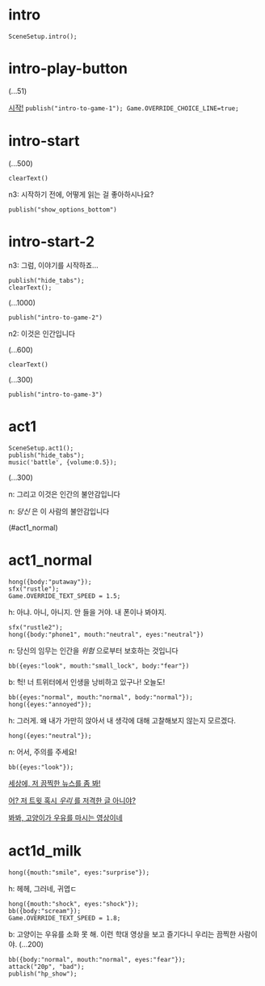 # intro

`SceneSetup.intro();`

# intro-play-button

(...51)

[시작!](#intro-start) `publish("intro-to-game-1"); Game.OVERRIDE_CHOICE_LINE=true;`

# intro-start

(...500)

`clearText()`

n3: 시작하기 전에, 어떻게 읽는 걸 좋아하시나요?

`publish("show_options_bottom")`

# intro-start-2

n3: 그럼, 이야기를 시작하죠...

```
publish("hide_tabs");
clearText();
```

(...1000)

`publish("intro-to-game-2")`

n2: 이것은 인간입니다

(...600)

`clearText()`

(...300)

`publish("intro-to-game-3")`

# act1

```
SceneSetup.act1();
publish("hide_tabs");
music('battle', {volume:0.5});
```

(...300)

n: 그리고 이것은 인간의 불안감입니다

n: _당신_ 은 이 사람의 불안감입니다

(#act1_normal)


# act1_normal

```
hong({body:"putaway"});
sfx("rustle");
Game.OVERRIDE_TEXT_SPEED = 1.5;
```

h: 아냐. 아니, 아니지. 안 들을 거야. 내 폰이나 봐야지.

```
sfx("rustle2");
hong({body:"phone1", mouth:"neutral", eyes:"neutral"})
```

n: 당신의 임무는 인간을 *위험* 으로부터 보호하는 것입니다

`bb({eyes:"look", mouth:"small_lock", body:"fear"})`

b: 헉! 너 트위터에서 인생을 낭비하고 있구나! 오늘도!

```
bb({eyes:"normal", mouth:"normal", body:"normal"});
hong({eyes:"annoyed"});
```

h: 그러게. 왜 내가 가만히 앉아서 내 생각에 대해 고찰해보지 않는지 모르겠다.

`hong({eyes:"neutral"});`

n: 어서, 주의를 주세요!

```
bb({eyes:"look"});
```

[세상에, 저 끔찍한 뉴스를 좀 봐!](#act1d_news)

[어? 저 트윗 혹시 *우리* 를 저격한 글 아니야?](#act1d_subtweet)

[봐봐, 고양이가 우유를 마시는 영상이네](#act1d_milk)

# act1d_milk

`hong({mouth:"smile", eyes:"surprise"});`

h: 헤헤, 그러네, 귀엽ㄷ

```
hong({mouth:"shock", eyes:"shock"});
bb({body:"scream"});
Game.OVERRIDE_TEXT_SPEED = 1.8;
```

b: 고양이는 우유를 소화 못 해. 이런 학대 영상을 보고 즐기다니 우리는 끔찍한 사람이야.
(...200)

```
bb({body:"normal", mouth:"normal", eyes:"fear"});
attack("20p", "bad");
publish("hp_show");
```
